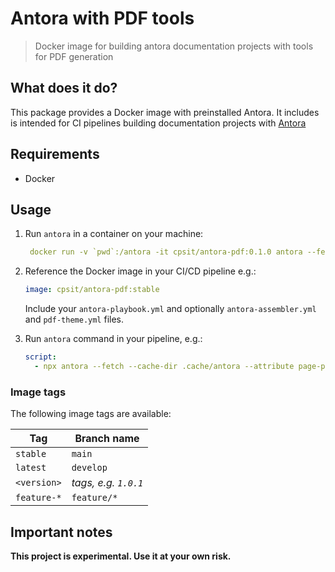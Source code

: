 # Antora with PDF tools 

> Docker image for building antora documentation projects with tools for PDF generation
## What does it do?

This package provides a Docker image with preinstalled Antora. It includes is intended for CI pipelines building documentation
projects with [Antora][antora]

## Requirements

* Docker

## Usage
    
1. Run `antora` in a container on your machine:
    ```yaml
     docker run -v `pwd`:/antora -it cpsit/antora-pdf:0.1.0 antora --fetch --to-dir public antora-playbook.yml 
    ```

2. Reference the Docker image in your CI/CD pipeline e.g.:
    ```yaml
    image: cpsit/antora-pdf:stable
    ```
    Include your `antora-playbook.yml` and optionally `antora-assembler.yml` and `pdf-theme.yml` files.

3. Run `antora` command in your pipeline, e.g.:
    ```yaml
    script: 
      - npx antora --fetch --cache-dir .cache/antora --attribute page-pagination= --to-dir public antora-playbook.yml
     ```

### Image tags

The following image tags are available:

| Tag         | Branch name          |
|-------------|----------------------|
| `stable`    | `main`               |
| `latest`    | `develop`            |
| `<version>` | _tags, e.g. `1.0.1`_ |
| `feature-*` | `feature/*`          |

## Important notes

**This project is experimental. Use it at your own risk.**

[antora]: https://antora.org/
[3]: https://hub.docker.com/r/cpsit/antora-pdf
